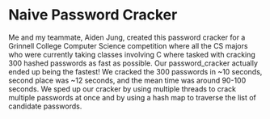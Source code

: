 # Naive Password Cracker
Me and my teammate, Aiden Jung, created this password cracker for a Grinnell College Computer Science competition where all the CS majors who were currently taking classes involving C where tasked with cracking 300 hashed passwords as fast as possible. Our password_cracker actually ended up being the fastest! We cracked the 300 passwords in ~10 seconds, second place was ~12 seconds, and the mean time was around 90-100 seconds. We sped up our cracker by using multiple threads to crack multiple passwords at once and by using a hash map to traverse the list of candidate passwords. 

